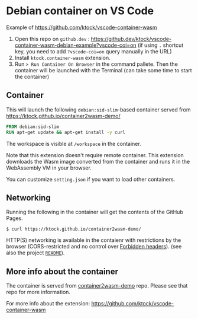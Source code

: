 # Debian container on VS Code

Example of https://github.com/ktock/vscode-container-wasm

1. Open this repo on `github.dev` : https://github.dev/ktock/vscode-container-wasm-debian-example?vscode-coi=on (if using `.` shortcut key, you need to add `?vscode-coi=on` query manually in the URL)
2. Install `ktock.container-wasm` extension.
3. Run `> Run Container On Browser` in the command pallete. Then the container will be launched with the Terminal (can take some time to start the container)

<!-- ![Debian Container on browser](./docs/vscode-container-wasm-debian.png) -->

## Container

This will launch the following `debian:sid-slim`-based container served from https://ktock.github.io/container2wasm-demo/

```dockerfile
FROM debian:sid-slim
RUN apt-get update && apt-get install -y curl
```

The workspace is visible at `/workspace` in the container.

Note that this extension doesn't require remote container.
This extension downloads the Wasm image converted from the container and runs it in the WebAssembly VM in your browser.

You can customize `setting.json` if you want to load other containers.

## Networking

Running the following in the container will get the contents of the GitHub Pages.

```
$ curl https://ktock.github.io/container2wasm-demo/
```

HTTP(S) networking is available in the contaienr with restrictions by the browser (CORS-restricted and no control over [Forbidden headers](https://developer.mozilla.org/en-US/docs/Glossary/Forbidden_header_name)). (see also the project [`README`](../README.md)).

## More info about the container

The container is served from [container2wasm-demo](https://github.com/ktock/container2wasm-demo) repo.
Please see that repo for more information.

For more info about the extension: https://github.com/ktock/vscode-container-wasm
